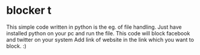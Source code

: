 # blocker t
This simple code written in python is the eg. of  file handling.
Just have installed python on your pc and run the file.
This code will block facebook and twitter on your system
Add link of website in the link which you want to block.
:)
 
